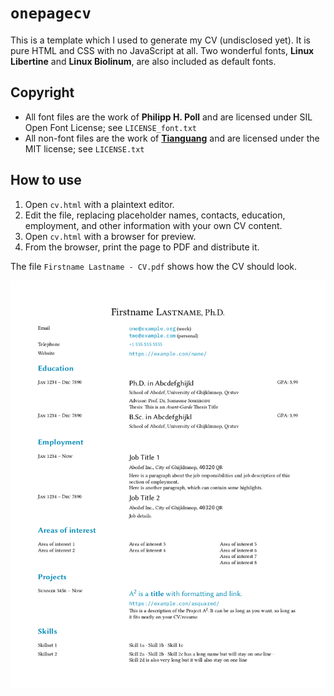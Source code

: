 `onepagecv`
===

This is a template which I used to generate my CV (undisclosed yet). It is pure HTML and CSS with no JavaScript at all. Two wonderful fonts, __Linux Libertine__ and __Linux Biolinum__, are also included as default fonts.

Copyright
---

* All font files are the work of __Philipp H. Poll__ and are licensed under SIL Open Font License; see `LICENSE_font.txt`
* All non-font files are the work of [__Tianguang__](https://github.com/pennzht/) and are licensed under the MIT license; see `LICENSE.txt`

How to use
---

1. Open `cv.html` with a plaintext editor.
2. Edit the file, replacing placeholder names, contacts, education, employment, and other information with your own CV content.
3. Open `cv.html` with a browser for preview.
4. From the browser, print the page to PDF and distribute it.

The file `Firstname Lastname - CV.pdf` shows how the CV should look.

![Preview](https://raw.githubusercontent.com/pennzht/onepagecv/refs/heads/main/Firstname%20Lastname%20-%20CV.png)

